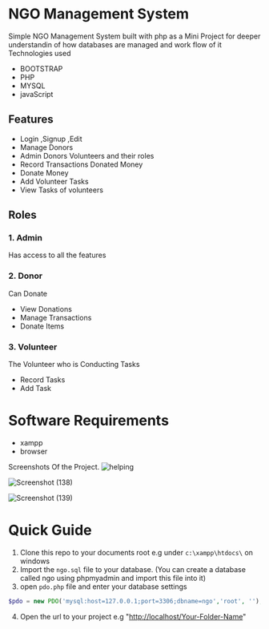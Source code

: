 NGO Management System
=====

Simple NGO Management System built with  php as a Mini Project for deeper understandin of how databases are managed and work flow of it
Technologies used 
* BOOTSTRAP
* PHP
* MYSQL
* javaScript

## Features
* Login ,Signup ,Edit  
* Manage Donors
* Admin Donors Volunteers and their roles
* Record Transactions Donated Money
* Donate Money 
* Add Volunteer Tasks
* View Tasks of volunteers

## Roles
### 1.  Admin
Has access to all the features
### 2.  Donor
Can Donate
* View Donations
* Manage Transactions
* Donate Items

### 3. Volunteer
The Volunteer who is Conducting Tasks
* Record Tasks
* Add Task

# Software Requirements
* xampp
* browser

Screenshots Of the Project.
![helping](https://github.com/Kapcool12/Donation_Management_System/assets/94378669/2c00b73f-5e07-4f95-a152-b568bc75de63)

![Screenshot (138)](https://github.com/Kapcool12/Donation_Management_System/assets/94378669/f1e35be5-fa67-4de6-8feb-b14ef6b85c3e)

![Screenshot (139)](https://github.com/Kapcool12/Donation_Management_System/assets/94378669/327cffc5-5869-471b-9705-a88cb70d315d)

# Quick Guide

1. Clone this repo to your documents root e.g under `c:\xampp\htdocs\` on windows
2. Import the `ngo.sql` file to your database. (You can create a database called ngo using phpmyadmin and import this file into it)
3. open `pdo.php` file and enter your database settings
```php
$pdo = new PDO('mysql:host=127.0.0.1;port=3306;dbname=ngo','root', '');
```
4. Open the url to your project e.g "[http://localhost/Your-Folder-Name](http://localhost/Your-Folder-Name)"
